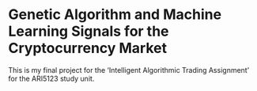 # Genetic Algorithm and Machine Learning Signals for the Cryptocurrency Market

This is my final project for the ‘Intelligent Algorithmic Trading Assignment’ for the ARI5123 study unit. 

